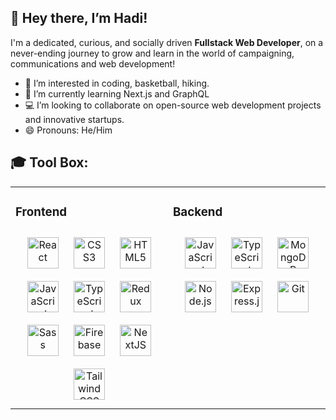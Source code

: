 ## 👋 Hey there, I’m Hadi!
I'm a dedicated, curious, and socially driven **Fullstack Web Developer**, on a never-ending
journey to grow and learn in the world of campaigning, communications and web development!

- 👀 I’m interested in coding, basketball, hiking. 
- 🌱 I’m currently learning Next.js and GraphQL 
- 💻 I’m looking to collaborate on open-source web development projects and innovative startups.
- 😄 Pronouns: He/Him

## 🎓 Tool Box:
<table align="center"><tr><td valign="top" width="50%">

### Frontend
 <div align="center">
    <picture><img style="margin: 10px" src="https://profilinator.rishav.dev/skills-assets/react-original-wordmark.svg" alt="React" height="50" /></picture>
    <picture><img style="margin: 10px" src="https://profilinator.rishav.dev/skills-assets/css3-original-wordmark.svg" alt="CSS3" height="50" /></picture>
    <picture><img style="margin: 10px" src="https://profilinator.rishav.dev/skills-assets/html5-original-wordmark.svg" alt="HTML5" height="50" /></picture>
    <picture><img style="margin: 10px" src="https://profilinator.rishav.dev/skills-assets/javascript-original.svg" alt="JavaScript" height="50" /></picture>
    <picture><img style="margin: 10px" src="https://profilinator.rishav.dev/skills-assets/typescript-original.svg" alt="TypeScript" height="50" /></picture>
    <picture><img style="margin: 10px" src="https://profilinator.rishav.dev/skills-assets/redux-original.svg" alt="Redux" height="50" /></picture>
    <picture><img style="margin: 10px" src="https://profilinator.rishav.dev/skills-assets/sass-original.svg" alt="Sass" height="50" /></picture></a>  
    <picture><img style="margin: 10px" src="https://profilinator.rishav.dev/skills-assets/firebase.png" alt="Firebase" height="50" /></picture></a>  
    <picture><img style="margin: 10px" src="https://profilinator.rishav.dev/skills-assets/nextjs.png" alt="NextJS" height="50" /></picture></a>  
    <picture><img style="margin: 10px" src="https://profilinator.rishav.dev/skills-assets/tailwindcss.svg" alt="Tailwind CSS" height="50" /></picture>
 </div>

 </td><td valign="top" width="50%">

 ### Backend 
   <div align="center">
      <picture><img style="margin: 10px" src="https://profilinator.rishav.dev/skills-assets/javascript-original.svg" alt="JavaScript" height="50" /></picture>
      <picture><img style="margin: 10px" src="https://profilinator.rishav.dev/skills-assets/typescript-original.svg" alt="TypeScript" height="50" /></picture> 
      <picture><img style="margin: 10px" src="https://profilinator.rishav.dev/skills-assets/mongodb-original-wordmark.svg" alt="MongoDB" height="50" /></picture>
      <picture><img style="margin: 10px" src="https://profilinator.rishav.dev/skills-assets/nodejs-original-wordmark.svg" alt="Node.js" height="50" /></picture> 
      <picture><img style="margin: 10px" src="https://profilinator.rishav.dev/skills-assets/express-original-wordmark.svg" alt="Express.js" height="50" /></picture> 
      <picture><img style="margin: 10px" src="https://profilinator.rishav.dev/skills-assets/git-scm-icon.svg" alt="Git" height="50" /></picture> 
   </div>

</td></tr></table>  


























 
<!---
hnasserr/hnasserr is a ✨ special ✨ repository because its `README.md` (this file) appears on your GitHub profile.
You can click the Preview link to take a look at your changes.
--->
